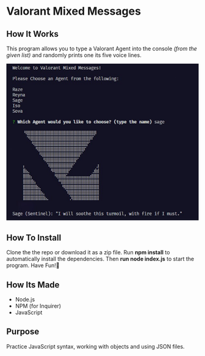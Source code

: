# Valorant Mixed Messages

## How It Works

This program allows you to type a Valorant Agent into the console _(from the given list)_ and randomly prints one its five voice lines.

![Preview of Program](./md--preview.jpg 'Preview of Program')

## How To Install

Clone the the repo or download it as a zip file. Run **npm install** to automatically install the dependencies. Then **run node index.js** to start the program. Have Fun!🙂

## How Its Made

- Node.js
- NPM (for Inquirer)
- JavaScript

## Purpose

Practice JavaScript syntax, working with objects and using JSON files.
